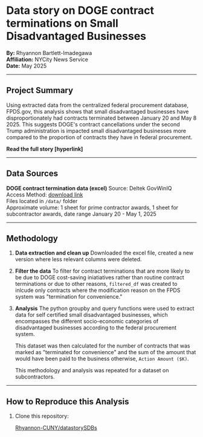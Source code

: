 # Data story on DOGE contract terminations on Small Disadvantaged Businesses

**By:** Rhyannon Bartlett-Imadegawa    
**Affiliation:** NYCity News Service  
**Date:** May 2025

---

## Project Summary 

Using extracted data from the centralized federal procurement database, FPDS.gov, this analysis shows that small disadvantaged businesses have disproportionately had contracts terminated between January 20 and May 8 2025. This suggests DOGE's contract cancellations under the second Trump administration is impacted small disadvantaged businesses more compared to the proportion of contracts they have in federal procurement. 

**Read the full story [hyperlink]** 

---

## Data Sources
**DOGE contract termination data (excel)**
  Source: Deltek GovWinIQ  
  Access Method: [download link](https://iq.govwin.com/neo/marketAnalysis/view/Tracking-Terminated-Contracts/8224?researchTypeId=1)  
  Files located in `/data/` folder  
  Approximate volume: 1 sheet for prime contractor awards, 1 sheet for subcontractor awards, date range January 20 - May 1, 2025  

---

## Methodology

1. **Data extraction and clean up**
   Downloaded the excel file, created a new version where less relevant columns were deleted.  

2. **Filter the data**
   To filter for contract terminations that are more likely to be due to DOGE cost-saving iniatiatives rather than routine contract terminations or due to other reasons, `filtered_df` was created to inlcude only contracts where the modification reason on the FPDS system was "termination for convenience."  

3. **Analysis**
   The python groupby and query functions were used to extract data for self certified small disadvantaged businesses, which encompasses the different socio-economic categories of disadvantaged businesses according to the federal procurement system.

   This dataset was then calculated for the number of contracts that was marked as "terminated for convenience" and the sum of the amount that would have been paid to the business otherwise, `Action Amount ($K)`.

   This methodology and analysis was repeated for a dataset on subcontractors. 

---

## How to Reproduce this Analysis

1. Clone this repository:

   [Rhyannon-CUNY/datastorySDBs](https://github.com/Rhyannon-CUNY/datastorySDBs.git)

